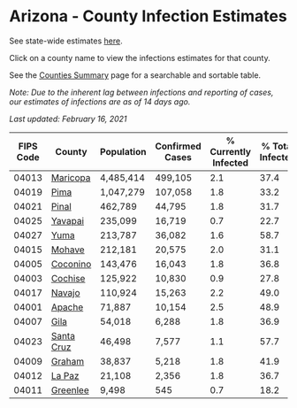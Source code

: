 # Arizona - County Infection Estimates

See state-wide estimates [here](/infections/us-az).

Click on a county name to view the infections estimates for that county.

See the [Counties Summary](/infections/summary-counties) page for a searchable and sortable table.

*Note: Due to the inherent lag between infections and reporting of cases, our estimates of infections are as of 14 days ago.*

*Last updated: February 16, 2021*

|   FIPS Code |                   County |   Population |   Confirmed Cases |   % Currently Infected |   % Total Infected |
|-------------|--------------------------|--------------|-------------------|------------------------|--------------------|
|       04013 |     [Maricopa](maricopa) |    4,485,414 |           499,105 |                    2.1 |               37.4 |
|       04019 |             [Pima](pima) |    1,047,279 |           107,058 |                    1.8 |               33.2 |
|       04021 |           [Pinal](pinal) |      462,789 |            44,795 |                    1.8 |               31.7 |
|       04025 |       [Yavapai](yavapai) |      235,099 |            16,719 |                    0.7 |               22.7 |
|       04027 |             [Yuma](yuma) |      213,787 |            36,082 |                    1.6 |               58.7 |
|       04015 |         [Mohave](mohave) |      212,181 |            20,575 |                    2.0 |               31.1 |
|       04005 |     [Coconino](coconino) |      143,476 |            16,043 |                    1.8 |               36.8 |
|       04003 |       [Cochise](cochise) |      125,922 |            10,830 |                    0.9 |               27.8 |
|       04017 |         [Navajo](navajo) |      110,924 |            15,263 |                    2.2 |               49.0 |
|       04001 |         [Apache](apache) |       71,887 |            10,154 |                    2.5 |               48.9 |
|       04007 |             [Gila](gila) |       54,018 |             6,288 |                    1.8 |               36.9 |
|       04023 | [Santa Cruz](santa-cruz) |       46,498 |             7,577 |                    1.1 |               57.7 |
|       04009 |         [Graham](graham) |       38,837 |             5,218 |                    1.8 |               41.9 |
|       04012 |         [La Paz](la-paz) |       21,108 |             2,356 |                    1.8 |               36.7 |
|       04011 |     [Greenlee](greenlee) |        9,498 |               545 |                    0.7 |               18.2 |